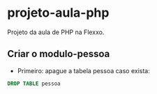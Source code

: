 # projeto-aula-php
Projeto da aula de PHP na Flexxo.


## Criar o modulo-pessoa
* Primeiro: apague a tabela pessoa caso exista:
```SQL
DROP TABLE pessoa
```



